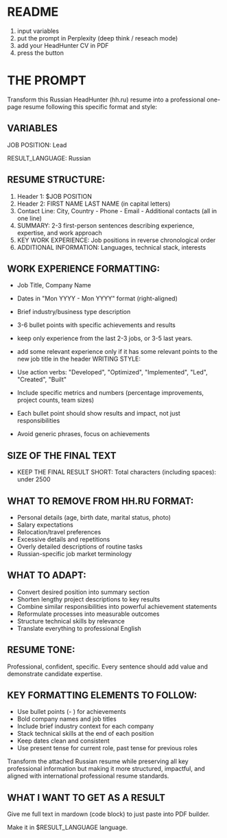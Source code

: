 # README

1. input variables
2. put the prompt in Perplexity (deep think / reseach mode)
3. add your HeadHunter CV in PDF
4. press the button

# THE PROMPT

Transform this Russian HeadHunter (hh.ru) resume into a professional one-page resume following this specific format and style:

## VARIABLES

JOB POSITION: Lead

RESULT_LANGUAGE: Russian

## RESUME STRUCTURE:

1. Header 1: $JOB POSITION
2. Header 2: FIRST NAME LAST NAME (in capital letters)
3. Contact Line: City, Country - Phone - Email - Additional contacts (all in one line)
4. SUMMARY: 2-3 first-person sentences describing experience, expertise, and work approach
5. KEY WORK EXPERIENCE: Job positions in reverse chronological order
6. ADDITIONAL INFORMATION: Languages, technical stack, interests

## WORK EXPERIENCE FORMATTING:

- Job Title, Company Name
- Dates in "Mon YYYY - Mon YYYY" format (right-aligned)
- Brief industry/business type description
- 3-6 bullet points with specific achievements and results
- keep only experience from the last 2-3 jobs, or 3-5 last years.
- add some relevant experience only if it has some relevant points to the new job title in the header
  WRITING STYLE:

- Use action verbs: "Developed", "Optimized", "Implemented", "Led", "Created", "Built"
- Include specific metrics and numbers (percentage improvements, project counts, team sizes)
- Each bullet point should show results and impact, not just responsibilities
- Avoid generic phrases, focus on achievements

## SIZE OF THE FINAL TEXT

- KEEP THE FINAL RESULT SHORT: Total characters (including spaces): under 2500

## WHAT TO REMOVE FROM HH.RU FORMAT:

- Personal details (age, birth date, marital status, photo)
- Salary expectations
- Relocation/travel preferences
- Excessive details and repetitions
- Overly detailed descriptions of routine tasks
- Russian-specific job market terminology

## WHAT TO ADAPT:

- Convert desired position into summary section
- Shorten lengthy project descriptions to key results
- Combine similar responsibilities into powerful achievement statements
- Reformulate processes into measurable outcomes
- Structure technical skills by relevance
- Translate everything to professional English

## RESUME TONE:

Professional, confident, specific. Every sentence should add value and demonstrate candidate expertise.

## KEY FORMATTING ELEMENTS TO FOLLOW:

- Use bullet points (- ) for achievements
- Bold company names and job titles
- Include brief industry context for each company
- Stack technical skills at the end of each position
- Keep dates clean and consistent
- Use present tense for current role, past tense for previous roles

Transform the attached Russian resume while preserving all key professional information but making it more structured, impactful, and aligned with international professional resume standards.

## WHAT I WANT TO GET AS A RESULT

Give me full text in mardown (code block) to just paste into PDF builder.

Make it in $RESULT_LANGUAGE language.

